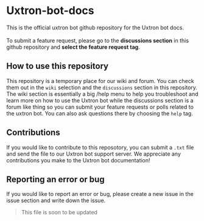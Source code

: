 # Uxtron-bot-docs
This is the official uxtron bot github repository for the Uxtron bot docs.<br/> 
<br/> To submit a feature request, please go to the **discussions section** in this github repository and **select the feature request tag**.

## How to use this repository
This repository is a temporary place for our wiki and forum. You can check them out in the `wiki` selection and the `discussions` section in this repository. The wiki section is essentially a big /help menu to help you troubleshoot and learn more on how to use the Uxtron bot while the discussions section is a forum like thing so you can submit your feature requests or polls related to the uxtron bot. You can also ask questions there by choosing the `help` tag.

## Contributions
If you would like to contribute to this reposotory, you can submit a `.txt` file and send the file to our Uxtron bot support server. We appreciate any contributions you make to the Uxtron bot documentation!

## Reporting an error or bug
If you would like to report an error or bug, please create a new issue in the issue section and write down the issue.


> This file is soon to be updated<br/> 

